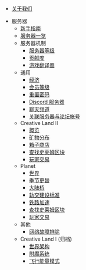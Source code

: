 * [关于我们](docs/server/about.md)
- 服务器
  * [新手指南](docs/server/guides-new.md)
  * [服务器一览](docs/server/servers.md)
  - 服务器机制
    * [服务器等级](docs/server/mechanisms/level.md)
    * [贡献度](docs/server/mechanisms/contributions.md)
    * [游戏翻译器](docs/server/mechanisms/translator.md)
  - 通用
    * [经济](docs/server/economy.md)
    * [会员等级](docs/server/rank.md)
    * [重置密码](docs/server/resetpass.md)
    * [Discord 服务器](docs/server/discord.md)
    * [聊天频道](docs/server/channel.md)
    * [关联服务器与论坛帐号](docs/server/link.md)
  - Creative Land II
    * [概览](docs/server/cl02/introduction.md)
    * [矿物分布](docs/server/cl02/mineral-distributions.md)
    * [箱子商店](docs/server/cl02/chest-store.md)
    * [查找史莱姆区块](docs/server/cl02/slimechunk-view-cl02.md)
    * [玩家交易](docs/server/cl02/trade-cl02.md)
  - Planet
    * [世界](docs/server/pl01/worlds-pl01.md)
    * [季节更替](docs/server/pl01/seasons.md)
    * [大陆桥](docs/server/pl01/continent-bridge.md)
    * [轨交建设标准](docs/server/pl01/railway-standards.md)
    * [铁路加速](docs/server/pl01/speedmine.md)
    * [查找史莱姆区块](docs/server/pl01/slimechunk-view-pl01.md)
    * [玩家交易](docs/server/pl01/trade-pl01.md)
  - 其他
    * [网络故障排除](docs/server/network-troubleshoot.md)
  - Creative Land I (归档)
    * [世界架构](docs/server/archived/cl01/cl_world_structure.md)
    * [附魔系统](docs/server/archived/cl01/enchant.md)
    * [飞行能量模式](docs/server/archived/cl01/flyc.md)  
